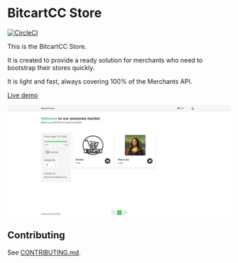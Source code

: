# BitcartCC Store

[![CircleCI](https://circleci.com/gh/MrNaif2018/bitcart-frontend.svg?style=svg)](https://circleci.com/gh/MrNaif2018/bitcart-frontend)

This is the BitcartCC Store.

It is created to provide a ready solution for merchants who need to bootstrap their stores quickly.

It is light and fast, always covering 100% of the Merchants API.

[Live demo](https://store.bitcartcc.com)

![](screenshot.png)

## Contributing

See [CONTRIBUTING.md](CONTRIBUTING.md).
